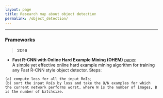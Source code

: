 ```yaml
---
layout: page
title: Research map about object detection
permalink: /object_detection/
---
```


------

### Frameworks

> **2016**

* **Fast R-CNN with Online Hard Example Mining (OHEM)** 
[paper](http://arxiv.org/abs/1604.03540)  
A simple yet effective online hard example mining algorithm for training any Fast R-CNN style object detector. Steps:  

```
(a) compute loss for all the input RoIs;  
(b) sort the input RoIs by loss and take the B/N examples for which the current network performs worst, where N is the number of images, B is the number of batchsize.
```

###

